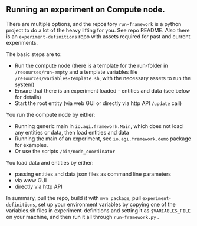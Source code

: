 
## Running an experiment on Compute node.
There are multiple options, and the repository `run-framework` is a python project to do a lot of the heavy lifting for you. See repo README. 
Also there is an `experiment-definitions` repo with assets required for past and current experiments.

The basic steps are to:
* Run the compute node (there is a template for the run-folder in `/resourses/run-empty` and a template variables file `/resources/variables-template.sh`, with the necessary assets to run the system)
* Ensure that there is an experiment loaded - entities and data (see below for details)
* Start the root entity (via web GUI or directly via http API `/update` call)

You run the compute node by either:
* Running generic main in `io.agi.framework.Main`, which does not load any entities or data, then load entities and data
* Running the main of an experiment, see `io.agi.framework.demo` package for examples. 
* Or use the scripts `/bin/node_coordinator`

You load data and entities by either:
* passing entities and data json files as command line parameters
* via www GUI
* directly via http API

In summary, pull the repo, build it with `mvn package`, pull `experiment-definitions`, set up your environment variables by copying one of the variables.sh files in experiment-definitions and setting it as `$VARIABLES_FILE` on your machine, and then run it all through `run-framework.py` .

